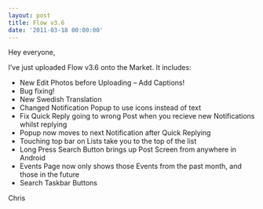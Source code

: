```yaml
---
layout: post
title: Flow v3.6
date: '2011-03-18 00:00:00'
---
```


Hey everyone,

I&#8217;ve just uploaded Flow v3.6 onto the Market. It includes:

*   New Edit Photos before Uploading &#8211; Add Captions!
*   Bug fixing!
*   New Swedish Translation
*   Changed Notification Popup to use icons instead of text
*   Fix Quick Reply going to wrong Post when you recieve new Notifications whilst replying
*   Popup now moves to next Notification after Quick Replying
*   Touching top bar on Lists take you to the top of the list
*   Long Press Search Button brings up Post Screen from anywhere in Android
*   Events Page now only shows those Events from the past month, and those in the future
*   Search Taskbar Buttons

Chris